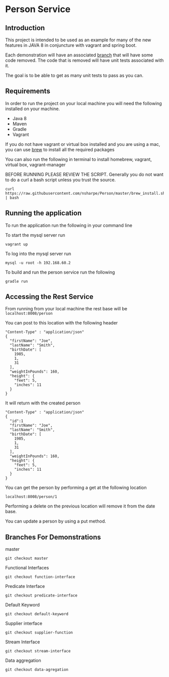 # Person Service

## Introduction
This project is intended to be used as an example for many of the new features in JAVA 8 in conjuncture with vagrant and spring boot.

Each demonstration will have an associated [branch](https://github.com/nsharpe/Person#branches-for-demonstrations) that will have some code removed.  The code that is removed will have unit tests associated with it.

The goal is to be able to get as many unit tests to pass as you can.

## Requirements
In order to run the project on your local machine you will need the following installed on your machine.
* Java 8
* Maven
* Gradle
* Vagrant

If you do not have vagrant or virtual box installed and you are using a mac, you can use [brew](http://brew.sh/) to install all the required packages

You can also run the following in terminal to install homebrew, vagrant, virtual box, vagrant-manager

BEFORE RUNNING PLEASE REVIEW THE SCRIPT.  Generally you do not want to do a curl a bash script unless you trust the source.

```
curl https://raw.githubusercontent.com/nsharpe/Person/master/brew_install.sh | bash
```

## Running the application
To run the application run the following in your command line

To start the mysql server run
```
vagrant up
```
To log into the mysql server run 
```
mysql -u root -h 192.168.60.2
```

To build and run the person service run the following
```
gradle run
```

## Accessing the Rest Service

From running from your local machine the rest base will be ``` localhost:8008/person  ```

You can post to this location with the following header
```
"Content-Type" : "application/json"
{
  "firstName": "Joe",
  "lastName": "Smith",
  "birthDate": [
    1985,
    1,
    31
  ],
  "weightInPounds": 160,
  "height": {
    "feet": 5,
    "inches": 11
  }
}
```

It will return with the created person
```
"Content-Type" : "application/json"
{
  "id":1
  "firstName": "Joe",
  "lastName": "Smith",
  "birthDate": [
    1985,
    1,
    31
  ],
  "weightInPounds": 160,
  "height": {
    "feet": 5,
    "inches": 11
  }
}
```

You can get the person by performing a get at the following location
```
localhost:8008/person/1
```

Performing a delete on the previous location will remove it from the date base.

You can update a person by using a put method.

## Branches For Demonstrations
master
```
git checkout master
```

Functional Interfaces
```
git checkout function-interface
```

Predicate Interface
```
git checkout predicate-interface
```

Default Keyword
```
git checkout default-keyword
```

Supplier interface
```
git checkout supplier-function
```

Stream Interface
```
git checkout stream-interface
```

Data aggregation 
```
git checkout data-agregation
```

